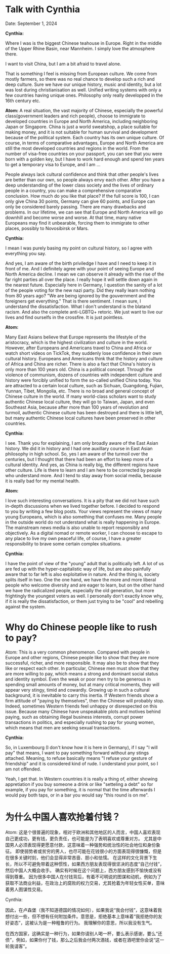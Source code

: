 # Talk with Cynthia

Date: September 1, 2024

**Cynthia:** 

Where I was is the biggest Chinese teahouse in Europe. Right in the middle of the Upper Rhine Basin, near Mannheim. I simply love the atmosphere there.

I want to visit China, but I am a bit afraid to travel alone.

That is something I feel is missing from European culture. We come from mostly farmers, so there was no real chance to develop such a rich and deep culture. Sure we have our unique history, music and identity, but a lot was lost during christianisation as well. Unified writing systems with only a few countries having unique ones. Philosophy only really developped in the 16th century etc.

**Atom:**
A real situation, the vast majority of Chinese, especially the powerful class(government leaders and rich people), choose to immigrate to developed countries in Europe and North America, including neighboring Japan or Singapore. China is just a world sweatshop, a place suitable for making money, and it is not suitable for human survival and development because of the political system. Each country has its own unique culture. Of course, in terms of comparative advantages, Europe and North America are still the most developed countries and regions in the world. From the number of visa-free countries on your passport, you can see that you were born with a golden key, but I have to work hard enough and spend ten years to get a temporary visa to Europe, and I am …

People always lack cultural confidence and think that other people's lives are better than our own, so people always envy each other. After you have a deep understanding of the lower class society and the lives of ordinary people in a country, you can make a comprehensive comparative conclusion. How much do you like that place? If the full score is 100, I can only give China 30 points, Germany can give 60 points, and Europe can only be considered barely passing. There are many drawbacks and problems. In our lifetime, we can see that Europe and North America will go downhill and become worse and worse. At that time, many native Europeans may find it unbearable, forcing them to immigrate to other places, possibly to Novosibirsk or Mars.

**Cynthia:** 

I mean I was purely basing my point on cultural history, so I agree with everything you say.

And yes, I am aware of the birth priviledge I have and I need to keep it in front of me. And I definitely agree with your point of seeing Europe and North America decline. I mean we can observe it already with the rise of the far right parties all over the place. I really hope it will settle down again in the nearest future. Especially here in Germany, I question the sanity of a lot of the people voting for the new nazi party. Did they really learn nothing from 80 years ago? "We are being ignored by the gouvernment and the foreigners get everything." That is there sentiment. I mean sure, I understand the dissatisfaction. What I don't understand is the blatand racism.
And also the complete anti-LGBTQ+ retoric. We just want to live our lives and find ourselfs in the crossfire. It is just pointless.

**Atom:** 

Many East Asians believe that Europe represents the lifestyle of the aristocracy, which is the highest civilization and culture in the world. However, after Europeans and Americans travel to China and Africa or watch short videos on TickTok, they suddenly lose confidence in their own cultural history. Europeans and Americans think that the history and culture of Africa and China are richer. There is also a fact that China's history is only more than 100 years old. China is a political concept. Through the violence of communism, dozens of countries with independent culture and history were forcibly unified to form the so-called unified China today. You are attracted to a certain local culture, such as Sichuan, Guangdong, Fujian, Yunnan, Tibet, Mongolia, etc. There is no broad and general concept of Chinese culture in the world. If many world-class scholars want to study authentic Chinese local culture, they will go to Taiwan, Japan, and even Southeast Asia, because after more than 100 years of revolution and turmoil, authentic Chinese culture has been destroyed and there is little left, but many authentic Chinese local cultures have been preserved in other countries.

**Cynthia:** 

I see. Thank you for explaining, I am only broadly aware of the East Asian history. We did it in history and I had one auxillary course in East Asian philosophy in high school. So, yes I am aware of the turmoil over the centuries, but I thought that there had been an effort to keep more of a cultural identity. And yes, as China is really big, the different regions have other culture. Life is there to learn and I am here to be corrected by people who understand more. And I tend to stay away from social media, because it is really bad for my mental health.

**Atom:**

I love such interesting conversations. It is a pity that we did not have such in-depth discussions when we lived together before. I decided to respond to you by writing a few blog posts. Your views represent the views of many young Europeans, which is also something that confuses me. Many people in the outside world do not understand what is really happening in Europe. The mainstream news media is also unable to report responsibly and objectively. As a digital nomad or remote worker, I can choose to escape to any place to live my own peaceful life, of course, I have a greater responsibility to brave some certain complex situations.

**Cynthia:**

I have the point of view of the "young" adult that is politically left. A lot of us are fed up with the hyper-capitalistic way of life, but are also painfully aware that to far left is also exploitative in nature. And the thing is, society splits itself in two. One the one hand, we have the more and more liberal people who welcome diversity and are eager to learn, but on the other hand we have the radicalized people, especially the old generation, but more frightingly the youngest voters as well. I personally don't exactly know why, if it is really the dissatisfaction, or them just trying to be "cool" and rebelling against the system.

# Why do Chinese people like to rush to pay?

Atom: This is a very common phenomenon. Compared with people in Europe and other regions, Chinese people like to show that they are more successful, richer, and more responsible. It may also be to show that they like or respect each other.
In particular, Chinese men must show that they are more willing to pay, which means a strong and dominant social status and identity symbol.
Even the weak or poor men try to be generous in spending small amounts of money, but at many critical moments, they will appear very stingy, timid and cowardly.
Growing up in such a cultural background, it is inevitable to carry this inertia. If Western friends show a firm attitude of "paying by themselves", then the Chinese will probably stop.
Indeed, sometimes Western friends feel unhappy or disrespected on this issue.
Because many Chinese have unspeakable plots and motives behind paying, such as obtaining illegal business interests, corrupt power transactions in politics, and especially rushing to pay for young women, which means that men are seeking sexual transactions.

**Cynthia:** 

So, in Luxembourg (I don't know how it is here in Germany), if I say "I will pay" that means, I want to pay something forward without any stings attached. Meaning, to refuse basically means "I refuse your gesture of friendship" and it is considered kind of rude.
I understand your point, so I am not offended.

Yeah, I get that. In Western countries it is really a thing of, either showing appretiation if you buy someone a drink or like "setteling a debt" so for example, if you pay for something, it is normal that the time afterwards I would pay both taps, or in a bar you would say "this round is on me".

# 为什么中国人喜欢抢着付钱？

Atom: 这是个很普遍的现象，相对于欧洲和其他地区的人而言，中国人喜欢表现自己更成功，更有钱，更负责任，也可能是为了表明喜欢或尊重对方。
尤其是中国男人必须表现得更愿意付款，这意味着一种强势和统治性的社会地位和身份象征。
即使弱势者或贫穷的男人，也尽可能在花钱很小的方面表现得很慷慨，但是在很多关键时刻，他们会显得非常吝啬、胆小和怯懦。
在这样的文化背景下生长，所以不可避免带着这种惯性，如果西方朋友表现得很坚决的态度“自己付钱”，然后中国人大概会收手。
确实有时候在这个问题上，西方朋友感到不愉快或没有得到尊重。
因为很多中国人在付钱背后，有着不可明说的图谋和动机，例如为了获取不法商业利益，在政治上的腐败的权力交易，尤其抢着为年轻女性买单，意味着男人图谋性交易。

Cynthia: 

因此，在卢森堡（我不知道德国的情况如何），如果我说“我会付钱”，这意味着我想付出一些，但不想有任何附加条件。意思是，拒绝基本上意味着“我拒绝你的友好姿态”，这被认为是一种粗鲁的行为。
我理解你的意思，所以我没有生气。

在西方国家，这确实是一种行为，如果你请别人喝一杯，要么表示感谢，要么“还债”，例如，如果你付了钱，那么之后我会付两次酒钱，或者在酒吧里你会说“这一轮我请客”。